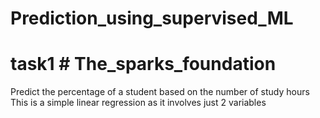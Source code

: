 # Prediction_using_supervised_ML
# task1 # The_sparks_foundation

Predict the percentage of a student based on the number of study hours
This is a simple linear regression as it involves just 2 variables
